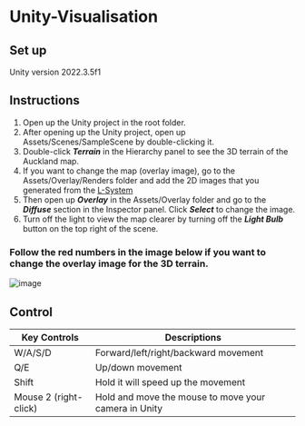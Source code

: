 # Unity-Visualisation

## Set up
Unity version 2022.3.5f1

## Instructions
1. Open up the Unity project in the root folder.
2. After opening up the Unity project, open up Assets/Scenes/SampleScene by double-clicking it.
3. Double-click ***Terrain*** in the Hierarchy panel to see the 3D terrain of the Auckland map.
5. If you want to change the map (overlay image), go to the Assets/Overlay/Renders folder and add the 2D images that you generated from the [L-System](https://github.com/UoA-CS715-Group12/Python-Lsystem)
6. Then open up ***Overlay*** in the Assets/Overlay folder and go to the ***Diffuse*** section in the Inspector panel. Click ***Select*** to change the image.
7. Turn off the light to view the map clearer by turning off the ***Light Bulb*** button on the top right of the scene.

### Follow the red numbers in the image below if you want to change the overlay image for the 3D terrain.

![image](https://github.com/UoA-CS715-Group12/Unity-Visualisation/assets/69305722/b2b7151f-614b-4b6e-b23b-7546139bb09c)

## Control
| Key Controls | Descriptions |
| ------------- | ------------- |
| W/A/S/D | Forward/left/right/backward movement |
| Q/E | Up/down movement |
| Shift | Hold it will speed up the movement |
| Mouse 2 (right-click) | Hold and move the mouse to move your camera in Unity |
